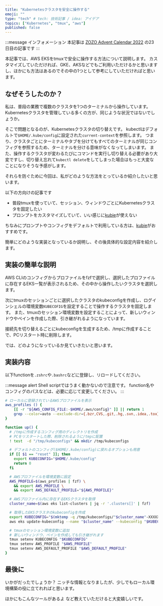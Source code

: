 ```yaml
---
title: "Kubernetesクラスタを安全に操作する"
emoji: ""
type: "tech" # tech: 技術記事 / idea: アイデア
topics: ["Kubernetes", "tmux", "aws"]
published: false
---
```


:::message
インフォメーション
本記事は [ZOZO Advent Calendar 2022](https://qiita.com/advent-calendar/2022/zozo) の23日目の記事です
:::

本記事では、AWS EKSをtmuxで安全に操作する方法について説明します。
カスタマイズしていただければ、GKE、AKSなどでもご利用いただけるかと思いますし、ほかにも方法はあるのでその中の1つとして参考にしていただければと思います。



## なぜそうしたのか？

私は、普段の業務で複数のクラスタを1つのターミナルから操作しています。
Kubernetesクラスタを管理している多くの方が、同じような状況ではないでしょうか。

そこで問題となるのが、Kubernetesクラスタの切り替えです。
kubectlはデフォルトで`$HOME/.kube/config`に設定された`current-context`を参照します。
つまり、クラスタごとにターミナルやタブを分けてもすべてのターミナルが同じコンフィグを参照するため、ターミナルを分ける意味がなくなってしまいます。
また、操作するクラスタが変わるたびにコマンドを実行し切り替える必要があり大変ですし、切り替え忘れて`kubectl delete`をしてしまった場合はもっと大変なことになりそうな予感がします。

それらを防ぐために今回は、私がどのような方法をとっているか紹介したいと思います。

以下の方向けの記事です
- 普段tmuxを使っていて、セッション、ウィンドウごとにKubernetesクラスタを固定したい
- プロンプトをカスタマイズしていて、いい感じに[kubie]が使えない

ちなみにプロンプトやコンフィグをデフォルトで利用している方は、[kubie]がおすすめです。

簡単にどのような実装となっているか説明し、その後具体的な設定内容を紹介します。



## 実装の簡単な説明

AWS CLIのコンフィグからプロファイルをfzfで選択し、選択したプロファイルに存在するEKS一覧が表示されるため、その中から操作したいクラスタを選択します。

次にtmuxのセッションごとに選択したクラスタのkubeconfigを作成し、ログインシェルの環境変数`KUBECOFIG`を設定することで操作するクラスタを固定します。
また、tmuxのセッション環境変数を設定することによって、新しいウィンドウやペインを作成した際、引き継がれるようになっています。

接続先を切り替えるごとにkubeconfigを生成するため、/tmpに作成することで、PCリスタート時に削除します。

では、どのようになっているか見ていきたいと思います。



## 実装内容

以下functionを`.zshrc`や`.bashrc`などに登録し、リロードしてください。

:::message alert
Shell scriptではうまく動かないので注意です。
function名やコンフィグのパスなどは、必要に応じて変更してください。
:::

```bash
# ローカルに登録されているAWSプロファイルを表示
aws_profiles () {
    [[ -r "${AWS_CONFIG_FILE:-$HOME/.aws/config}" ]] || return 1
    grep --color=auto --exclude-dir={.bzr,CVS,.git,.hg,.svn,.idea,.tox} --color=never -Eo '\[.*\]' "${AWS_CONFIG_FILE:-$HOME/.aws/config}" | sed -E 's/^[[:space:]]*\[(profile)?[[:space:]]*([-_[:alnum:]\.@]+)\][[:space:]]*$/\2/g'
}

function up() {
  # /tmpに作成するコンフィグ用のディレクトリを作成
  # PCをリスタートした際、削除されるように/tmpに配置
  ! test  -d "/tmp/kubeconfigs" && mkdir /tmp/kubeconfigs

  # デフォルトのコンフィグ($HOME/.kube/config)に戻れるオプションも用意
  if [[ $1 == "reset" ]]; then
    export KUBECONFIG="$HOME/.kube/config"
    return 0
  fi

  # AWSプロファイルを環境変数に設定
  AWS_PROFILE=$(aws_profiles | fzf) \
    && export AWS_PROFILE \
    && export AWS_DEFAULT_PROFILE="${AWS_PROFILE}"

  # AWSプロファイル内に存在するEKSクラスタを取得
  cluster_name=$(aws eks list-clusters | jq -r '.clusters[]' | fzf)

  # 取得したEKSクラスタのkubeconfigを作成
  export KUBECONFIG="$(mktemp -q /tmp/kubeconfigs/"$cluster_name"-XXXXXXX)"
  aws eks update-kubeconfig --name "$cluster_name" --kubeconfig "$KUBECONFIG"

  # tmuxのセッション環境変数に追加
  # 新しいウィンドウ、ペインを作成しても引き継がれます
  tmux setenv KUBECONFIG "$KUBECONFIG"
  tmux setenv AWS_PROFILE "$AWS_PROFILE"
  tmux setenv AWS_DEFAULT_PROFILE "$AWS_DEFAULT_PROFILE"
}
```

## 最後に

いかがだったでしょうか？
ニッチな情報となりましたが、少しでもローカル環境構築の役に立てれればと思います。

ほかにもこんなツールがあるよ など教えていただけると大変嬉しいです。

[kubie]: https://github.com/sbstp/kubie
[p10k]: https://github.com/romkatv/powerlevel10k
[ktx]: https://github.com/vmware-archive/ktx
